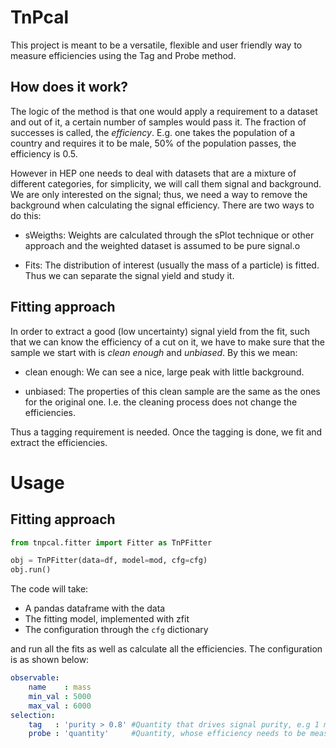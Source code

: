 # TnPcal

This project is meant to be a versatile, flexible and user friendly way to measure efficiencies using the Tag and Probe method.

## How does it work?

The logic of the method is that one would apply a requirement to a dataset and out of it, a certain number of samples would pass it.
The fraction of successes is called, the _efficiency_. E.g. one takes the population of a country and requires it to be male, 50%
of the population passes, the efficiency is 0.5.

However in HEP one needs to deal with datasets that are a mixture of different categories, for simplicity, we will call them signal
and background. We are only interested on the signal; thus, we need a way to remove the background when calculating the signal efficiency.
There are two ways to do this:

- sWeigths: Weights are calculated through the sPlot technique or other approach and the weighted dataset is assumed to be pure signal.o

- Fits: The distribution of interest (usually the mass of a particle) is fitted. Thus we can separate the signal yield and study it.

## Fitting approach

In order to extract a good (low uncertainty) signal yield from the fit, such that we can know the efficiency of a cut on it, we have to
make sure that the sample we start with is _clean enough_ and _unbiased_. By this we mean:

- clean enough: We can see a nice, large peak with little background.

- unbiased: The properties of this clean sample are the same as the ones for the original one. I.e. the cleaning process does not
change the efficiencies.

Thus a tagging requirement is needed. Once the tagging is done, we fit and extract the efficiencies.


# Usage

## Fitting approach

```python
from tnpcal.fitter import Fitter as TnPFitter

obj = TnPFitter(data=df, model=mod, cfg=cfg)
obj.run()
```

The code will take:

- A pandas dataframe with the data
- The fitting model, implemented with zfit
- The configuration through the `cfg` dictionary 

and run all the fits as well as calculate all the efficiencies. The configuration is as shown below:

```yaml
observable:
    name    : mass
    min_val : 5000
    max_val : 6000
selection:
    tag   : 'purity > 0.8' #Quantity that drives signal purity, e.g 1 means only signal 0 means full mix
    probe : 'quantity'     #Quantity, whose efficiency needs to be measured
```

